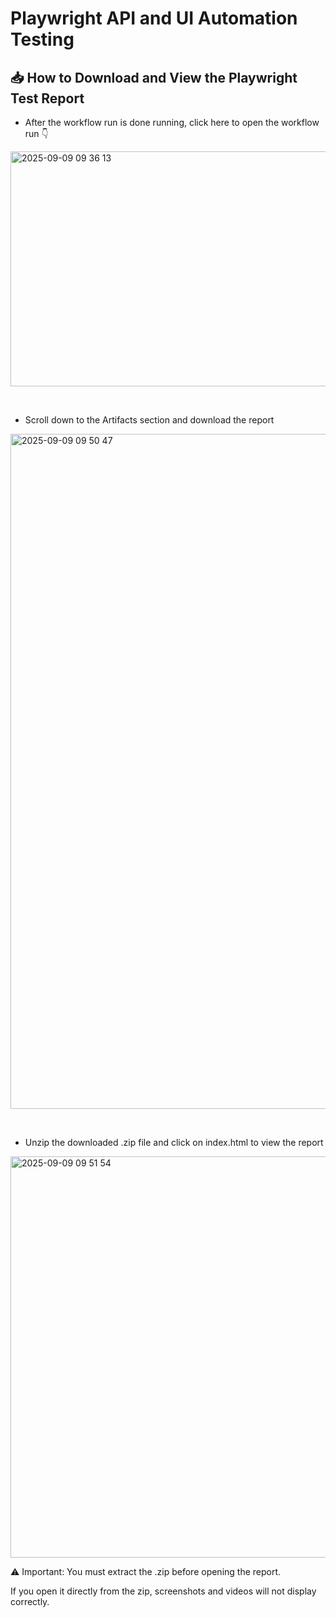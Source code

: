 # Playwright API and UI Automation Testing
## 📥 How to Download and View the Playwright Test Report
- After the workflow run is done running, click here to open the workflow run 👇
<img width="864" height="376" alt="2025-09-09 09 36 13" src="https://github.com/user-attachments/assets/75659bda-34ee-4ac6-b409-9f4de88bf763" />

&nbsp;

- Scroll down to the Artifacts section and download the report
<img width="1928" height="1080" alt="2025-09-09 09 50 47" src="https://github.com/user-attachments/assets/c389371d-b0ca-424f-8121-3b33127fa40e" />

&nbsp;

- Unzip the downloaded .zip file and click on index.html to view the report
<img width="1140" height="642" alt="2025-09-09 09 51 54" src="https://github.com/user-attachments/assets/5f4d3d6e-5138-4dcd-bf8f-e96dac7b0a27" />

⚠️ Important: You must extract the .zip before opening the report.

If you open it directly from the zip, screenshots and videos will not display correctly.


